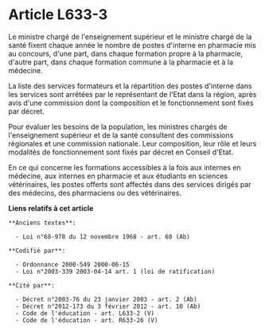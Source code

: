 # Article L633-3

Le ministre chargé de l'enseignement supérieur et le ministre chargé de la santé fixent chaque année le nombre de postes
d'interne en pharmacie mis au concours, d'une part, dans chaque formation propre à la pharmacie, d'autre part, dans chaque
formation commune à la pharmacie et à la médecine.

La liste des services formateurs et la répartition des postes d'interne dans les services sont arrêtées par le représentant
de l'Etat dans la région, après avis d'une commission dont la composition et le fonctionnement sont fixés par décret.

Pour évaluer les besoins de la population, les ministres chargés de l'enseignement supérieur et de la santé consultent des
commissions régionales et une commission nationale. Leur composition, leur rôle et leurs modalités de fonctionnement sont
fixés par décret en Conseil d'Etat.

En ce qui concerne les formations accessibles à la fois aux internes en médecine, aux internes en pharmacie et aux étudiants
en sciences vétérinaires, les postes offerts sont affectés dans des services dirigés par des médecins, des pharmaciens ou des
vétérinaires.

**Liens relatifs à cet article**

	**Anciens textes**:

	  - Loi n°68-978 du 12 novembre 1968 - art. 60 (Ab)

	**Codifié par**:

	  - Ordonnance 2000-549 2000-06-15
	  - Loi n°2003-339 2003-04-14 art. 1 (loi de ratification)

	**Cité par**:

	  - Décret n°2003-76 du 23 janvier 2003 - art. 2 (Ab)
	  - Décret n°2012-173 du 3 février 2012 - art. 10 (Ab)
	  - Code de l'éducation - art. L633-2 (V)
	  - Code de l'éducation - art. R633-26 (V)
